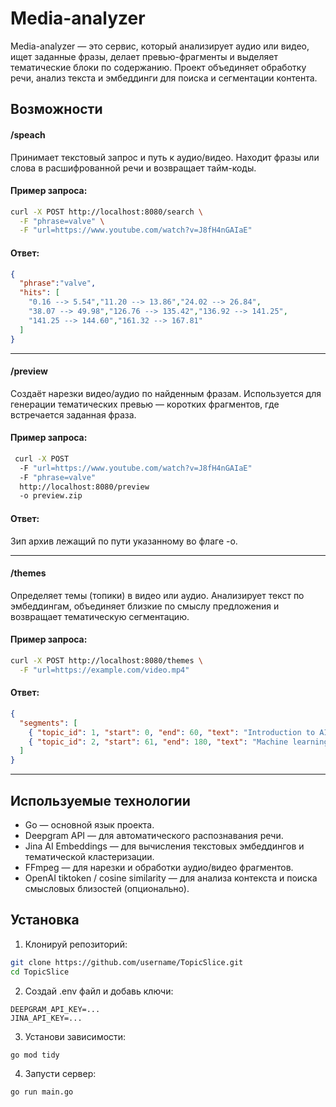 # Media-analyzer
Media-analyzer — это сервис, который анализирует аудио или видео, ищет заданные фразы, делает превью-фрагменты и выделяет тематические блоки по содержанию.
Проект объединяет обработку речи, анализ текста и эмбеддинги для поиска и сегментации контента.
## Возможности
#### /speach
Принимает текстовый запрос и путь к аудио/видео.
Находит фразы или слова в расшифрованной речи и возвращает тайм-коды.
#### Пример запроса:
```bash
curl -X POST http://localhost:8080/search \
  -F "phrase=valve" \
  -F "url=https://www.youtube.com/watch?v=J8fH4nGAIaE"
```
#### Ответ:
```json
{
  "phrase":"valve",
  "hits": [
    "0.16 --> 5.54","11.20 --> 13.86","24.02 --> 26.84",
    "38.07 --> 49.98","126.76 --> 135.42","136.92 --> 141.25",
    "141.25 --> 144.60","161.32 --> 167.81"
  ]
}
```
---

#### /preview

Создаёт нарезки видео/аудио по найденным фразам.
Используется для генерации тематических превью — коротких фрагментов, где встречается заданная фраза.

#### Пример запроса:
```bash
 curl -X POST            
  -F "url=https://www.youtube.com/watch?v=J8fH4nGAIaE" 
  -F "phrase=valve"                                              
  http://localhost:8080/preview 
  -o preview.zip
```
#### Ответ: 
Зип архив лежащий по пути указанному во флаге -o.

----

#### /themes

Определяет темы (топики) в видео или аудио.
Анализирует текст по эмбеддингам, объединяет близкие по смыслу предложения и возвращает тематическую сегментацию.

#### Пример запроса:
```bash
curl -X POST http://localhost:8080/themes \
  -F "url=https://example.com/video.mp4"
```
#### Ответ:
```json
{
  "segments": [
    { "topic_id": 1, "start": 0, "end": 60, "text": "Introduction to AI" },
    { "topic_id": 2, "start": 61, "end": 180, "text": "Machine learning basics" }
  ]
}
```
----

## Используемые технологии
-	Go — основной язык проекта.
-	Deepgram API — для автоматического распознавания речи.
-	Jina AI Embeddings — для вычисления текстовых эмбеддингов и тематической кластеризации.
-	FFmpeg — для нарезки и обработки аудио/видео фрагментов.
-	OpenAI tiktoken / cosine similarity — для анализа контекста и поиска смысловых близостей (опционально).

## Установка
  1. Клонируй репозиторий:
  ```bash
  git clone https://github.com/username/TopicSlice.git
  cd TopicSlice
  ```
  2.	Создай .env файл и добавь ключи:
  ```
  DEEPGRAM_API_KEY=...
  JINA_API_KEY=...
  ```
  3.	Установи зависимости:
  ```bash
  go mod tidy
  ```
  4.	Запусти сервер:
  ```bash
  go run main.go
  ```
  